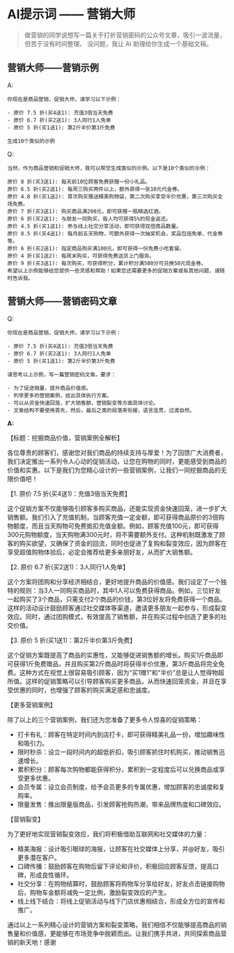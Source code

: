 <!---
markmeta_author: titlwind
markmeta_date: 2023-07-06
markmeta_title: AI提示词 —— 营销大师
markmeta_categories: ai
markmeta_tags: ai,prompt-engineering
-->
# AI提示词 —— 营销大师


> 做营销的同学说想写一篇关于打折营销密码的公众号文章，吸引一波流量，但苦于没有时间整理。
> 没问题，我让 AI 助理给你生成一个基础文稿。


## 营销大师——营销示例

A:
```
你现在是商品营销，促销大师，请学习以下示例：

- 原价 7.5 折(买4送1): 充值3倍当天免费
- 原价 6.7 折(买2送1): 3人同行1人免单
- 原价 5 折(买1送1): 第2斤半价第3斤免费

生成10个类似的示例
```

Q:
```
当然，作为商品营销和促销大师，我可以帮您生成类似的示例。以下是10个类似的示例：

原价 8 折(买3送1): 每天前10位顾客免费获赠一份小礼品。
原价 6.5 折(买2送1): 每周三购买两件以上，额外获得一张10元代金券。
原价 4.8 折(买1送2): 首次购买赠送精美购物袋，第二次购买享受半价优惠，第三次购买全场免费。
原价 7 折(买3送1): 购买商品满200元，即可获赠一瓶精选红酒。
原价 6 折(买2送1): 与朋友一同购买，每人均可获得5%的现金返还。
原价 4.5 折(买1送1): 参与线上社交分享活动，即可获得双倍商品数量。
原价 8.5 折(买4送1): 每月前五天购物，可额外获得一次抽奖机会，奖品包括免单、代金券等。
原价 6 折(买2送1): 指定商品购买满100元，即可获得一份免费小吃套餐。
原价 4 折(买1送2): 每周末购买，可获得免费送货上门服务。
原价 9 折(买3送1): 每次购买，可获得积分，累计积分满500分可兑换50元现金券。
希望以上示例能够给您提供一些灵感和帮助！如果您还需要更多的促销方案或有其他问题，请随时告诉我。
```

## 营销大师——营销密码文章

Q:
```
你现在是商品营销，促销大师，请学习以下示例：

- 原价 7.5 折(买4送1): 充值3倍当天免费
- 原价 6.7 折(买2送1): 3人同行1人免单
- 原价 5 折(买1送1): 第2斤半价第3斤免费

请思考以上示例，写一篇营销密码文章。要求：

- 为了促进销量，提升商品价值感。
- 列举更多的营销案例，给出具体执行方案。
- 可以从资金快速回笼，扩大销售额，营销裂变等方面具体讨论。
- 文章结构不要使用首先，然后，最后之类的段落来衔接，语言连贯，过渡自然。
```


**A:**

【标题：挖掘商品价值，营销案例全解析】

各位尊贵的顾客们，感谢您对我们商品的持续支持与厚爱！为了回馈广大消费者，我们决定推出一系列令人心动的促销活动，让您在购物的同时，更能感受到商品的价值和实惠。以下是我们为您精心设计的一些营销案例，让我们一同挖掘商品的无限价值吧！

【1. 原价 7.5 折(买4送1)：充值3倍当天免费】

这个促销方案不仅能够吸引顾客多购买商品，还能实现资金快速回笼，进一步扩大销售额。我们引入了充值机制，当顾客充值一定金额，即可获得商品原价的3倍购物额度，而且当天购物可免费抵扣充值金额。例如，顾客充值100元，即可获得300元购物额度，当天购物满300元时，将不需要额外支付。这种机制既激发了顾客的购买欲望，又确保了资金的回流，同时也促进了复购和裂变效应，因为顾客在享受超值购物体验后，必定会推荐给更多亲朋好友，从而扩大销售额。

【2. 原价 6.7 折(买2送1)：3人同行1人免单】

这个方案将团购和分享经济相结合，更好地提升商品的价值感。我们设定了一个独特的规则：当3人一同购买商品时，其中1人可以免费获得商品。例如，三位好友一起购买了3个商品，只需支付2个商品的价钱，第3位好友将免费获得一个商品。这样的活动设计鼓励顾客通过社交媒体等渠道，邀请更多朋友一起参与，形成裂变效应。同时，通过团购模式，有效提高了销售额，并在购买过程中创造了更多的社交价值。

【3. 原价 5 折(买1送1)：第2斤半价第3斤免费】

这个促销方案既提高了商品的实惠性，又能够促进销售额的增长。购买1斤商品即可获得1斤免费赠品，并且购买第2斤商品时将获得半价优惠，第3斤商品将完全免费。这种方式在视觉上很容易吸引顾客，因为“买1赠1”和“半价”总是让人觉得物超所值。这样的促销策略可以引导顾客购买更多商品，从而快速回笼资金，并且在享受优惠的同时，也增强了顾客的购买满足感和忠诚度。

【更多营销案例】

除了以上的三个营销案例，我们还为您准备了更多令人惊喜的促销策略：

- 打卡有礼：顾客在特定时间内到店打卡，即可获得精美礼品一份，增加趣味性和吸引力。
- 限时秒杀：设立一段时间内的超低折扣，吸引顾客抓住时机购买，推动销售迅速增长。
- 累积积分：顾客每次购物都能获得积分，累积到一定程度后可以兑换商品或享受更多优惠。
- 会员专属：设立会员制度，给予会员更多的专属优惠，增加顾客的忠诚度和复购率。
- 限量发售：推出限量版商品，引发顾客抢购热潮，带来品牌热度和口碑效应。

【营销裂变】

为了更好地实现营销裂变效应，我们将积极借助互联网和社交媒体的力量：

- 精美海报：设计吸引眼球的海报，让顾客在社交媒体上分享，并@好友，吸引更多潜在客户。
- 口碑传播：鼓励顾客在购物后留下评论和评价，积极回应顾客反馈，提高口碑，形成良性循环。
- 社交分享：在购物结算时，鼓励顾客将购物车分享给好友，好友点击链接购物后，购物车金额将减免一定比例，激励裂变效应的产生。
- 线上线下结合：将线上促销活动与线下门店优惠相结合，形成全方位的宣传和推广。

通过以上一系列精心设计的营销方案和裂变策略，我们相信不仅能够提高商品的销售量和价值感，更能够在市场竞争中脱颖而出。让我们携手共进，共同探索商品营销的新天地！感谢
